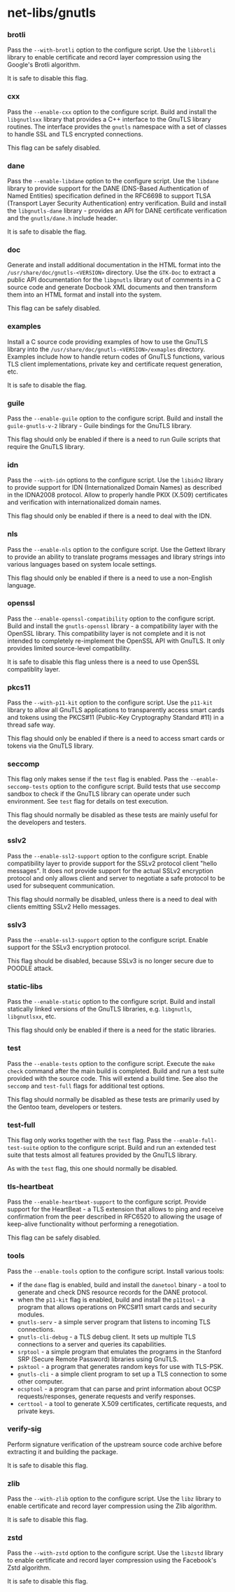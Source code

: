 # net-libs/gnutls

### brotli
Pass the `--with-brotli` option to the configure script. Use the `libbrotli` library to enable certificate and record layer compression using the Google's Brotli algorithm.

It is safe to disable this flag.

### cxx
Pass the `--enable-cxx` option to the configure script. Build and install the `libgnutlsxx` library that provides a C++ interface to the GnuTLS library routines. The interface provides the `gnutls` namespace with a set of classes to handle SSL and TLS encrypted connections.

This flag can be safely disabled.

### dane
Pass the `--enable-libdane` option to the configure script. Use the `libdane` library to provide support for the DANE (DNS-Based Authentication of Named Entities) specification defined in the RFC6698 to support TLSA (Transport Layer Security Authentication) entry verification. Build and install the `libgnutls-dane` library - provides an API for DANE certificate verification and the `gnutls/dane.h` include header.

It is safe to disable the flag.

### doc
Generate and install additional documentation in the HTML format into the `/usr/share/doc/gnutls-<VERSION>` directory. Use the `GTK-Doc` to extract a public API documentation for the `libgnutls` library out of comments in a C source code and generate Docbook XML documents and then transform them into an HTML format and install into the system.

This flag can be safely disabled.

### examples
Install a C source code providing examples of how to use the GnuTLS library into the `/usr/share/doc/gnutls-<VERSION>/exmaples` directory. Examples include how to handle return codes of GnuTLS functions, various TLS client implementations, private key and certificate request generation, etc.

It is safe to disable the flag.

### guile
Pass the `--enable-guile` option to the configure script. Build and install the `guile-gnutls-v-2` library - Guile bindings for the GnuTLS library.

This flag should only be enabled if there is a need to run Guile scripts that require the GnuTLS library.

### idn
Pass the `--with-idn` options to the configure script. Use the `libidn2` library to provide support for IDN (Internationalized Domain Names) as described in the IDNA2008 protocol. Allow to properly handle PKIX (X.509) certificates and verification with internationalized domain names.

This flag should only be enabled if there is a need to deal with the IDN.

### nls
Pass the `--enable-nls` option to the configure script. Use the Gettext library to provide an ability to translate programs messages and library strings into various languages based on system locale settings.

This flag should only be enabled if there is a need to use a non-English language.

### openssl
Pass the `--enable-openssl-compatibility` option to the configure script. Build and install the `gnutls-openssl` library - a compatibility layer with the OpenSSL library. This compatibility layer is not complete and it is not intended to completely re-implement the OpenSSL API with GnuTLS. It only provides limited source-level compatibility.

It is safe to disable this flag unless there is a need to use OpenSSL compatiblity layer.

### pkcs11
Pass the `--with-p11-kit` option to the configure script. Use the `p11-kit` library to allow all GnuTLS applications to transparently access smart cards and tokens using the PKCS#11 (Public-Key Cryptography Standard #11) in a thread safe way.

This flag should only be enabled if there is a need to access smart cards or tokens via the GnuTLS library.

### seccomp
This flag only makes sense if the `test` flag is enabled. Pass the `--enable-seccomp-tests` option to the configure script. Build tests that use seccomp sandbox to check if the GnuTLS library can operate under such environment. See `test` flag for details on test execution.

This flag should normally be disabled as these tests are mainly useful for the developers and testers.

### sslv2
Pass the `--enable-ssl2-support` option to the configure script. Enable compatibility layer to provide support for the SSLv2 protocol client "hello messages". It does not provide support for the actual SSLv2 encryption protocol and only allows client and server to negotiate a safe protocol to be used for subsequent communication.

This flag should normally be disabled, unless there is a need to deal with clients emitting SSLv2 Hello messages.

### sslv3
Pass the `--enable-ssl3-support` option to the configure script. Enable support for the SSLv3 encryption protocol.

This flag should be disabled, because SSLv3 is no longer secure due to POODLE attack.

### static-libs
Pass the `--enable-static` option to the configure script. Build and install statically linked versions of the GnuTLS libraries, e.g. `libgnutls`, `libgnutlsxx`, etc.

This flag should only be enabled if there is a need for the static libraries.

### test
Pass the `--enable-tests` option to the configure script. Execute the `make check` command after the main build is completed. Build and run a test suite provided with the source code. This will extend a build time. See also the `seccomp` and `test-full` flags for additional test options.

This flag should normally be disabled as these tests are primarily used by the Gentoo team, developers or testers.

### test-full
This flag only works together with the `test` flag. Pass the `--enable-full-test-suite` option to the configure script. Build and run an extended test suite that tests almost all features provided by the GnuTLS library.

As with the `test` flag, this one should normally be disabled.

### tls-heartbeat
Pass the `--enable-heartbeat-support` to the configure script. Provide support for the HeartBeat - a TLS extension that allows to ping and receive confirmation from the peer described in RFC6520 to allowing the usage of keep-alive functionality without performing a renegotiation.

This flag can be safely disabled.

### tools
Pass the `--enable-tools` option to the configure script. Install various tools:

- if the `dane` flag is enabled, build and install the `danetool` binary - a tool to generate and check DNS resource records for the DANE protocol.
- when the `p11-kit` flag is enabled, build and install the `p11tool` - a program that allows operations on PKCS#11 smart cards and security modules.
- `gnutls-serv` - a simple server program that listens to incoming TLS connections.
- `gnutls-cli-debug` - a TLS debug client. It sets up multiple TLS connections to a server and queries its capabilities.
- `srptool` - a simple program that emulates the programs in the Stanford SRP (Secure Remote Password) libraries using GnuTLS.
- `psktool` - a program  that generates random keys for use with TLS-PSK.
- `gnutls-cli` - a simple client program to set up a TLS connection to some other computer.
- `ocsptool` - a program that can parse and print information about OCSP requests/responses, generate requests and verify responses.
- `certtool` - a tool to generate X.509 certificates, certificate requests, and private keys.

### verify-sig
Perform signature verification of the upstream source code archive before extracting it and building the package.

It is safe to disable this flag.

### zlib
Pass the `--with-zlib` option to the configure script. Use the `libz` library to enable certificate and record layer compression using the Zlib algorithm.

It is safe to disable this flag.

### zstd
Pass the `--with-zstd` option to the configure script. Use the `libzstd` library to enable certificate and record layer compression using the Facebook's Zstd algorithm.

It is safe to disable this flag.

